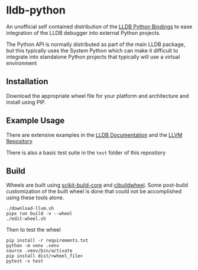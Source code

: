 lldb-python
===========

An unofficial self contained distribution of the 
[LLDB Python Bindings](https://lldb.llvm.org/python_api.html) to ease integration of the
LLDB debugger into external Python projects.

The Python API is normally distributed as part of the main LLDB package, but this
typically uses the System Python which can make it difficult to integrate into
standalone Python projects that typically will use a virtual environment

Installation
------------

Download the appropriate wheel file for your platform and architecture and install
using PIP.

Example Usage
-------------

There are extensive examples in the [LLDB Documentation](https://lldb.llvm.org/use/python.html)
and the [LLVM Repository](https://github.com/llvm/llvm-project/tree/main/lldb/examples/python)

There is also a basic test suite in the `test` folder of this repository


Build
-----

Wheels are built using [scikit-build-core](https://github.com/scikit-build/scikit-build-core)
and [cibuildwheel](https://github.com/pypa/cibuildwheel). Some post-build customization
of the built wheel is done that could not be accomplished using these tools alone.

```
./download-llvm.sh
pipx run build -v --wheel
./edit-wheel.sh
```

Then to test the wheel
```
pip install -r requirements.txt
python -m venv .venv
source .venv/bin/activate
pip install dist/<wheel_file>
pytest -v test
```
